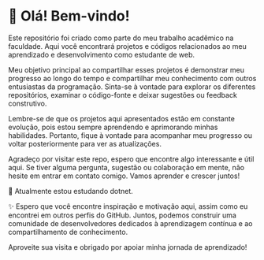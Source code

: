 # 👋 Olá! Bem-vindo!

Este repositório foi criado como parte do meu trabalho acadêmico na faculdade. Aqui você encontrará projetos e códigos relacionados ao meu aprendizado e desenvolvimento como estudante de web.

Meu objetivo principal ao compartilhar esses projetos é demonstrar meu progresso ao longo do tempo e compartilhar meu conhecimento com outros entusiastas da programação. Sinta-se à vontade para explorar os diferentes repositórios, examinar o código-fonte e deixar sugestões ou feedback construtivo.

Lembre-se de que os projetos aqui apresentados estão em constante evolução, pois estou sempre aprendendo e aprimorando minhas habilidades. Portanto, fique à vontade para acompanhar meu progresso ou voltar posteriormente para ver as atualizações.

Agradeço por visitar este repo, espero que encontre algo interessante e útil aqui. Se tiver alguma pergunta, sugestão ou colaboração em mente, não hesite em entrar em contato comigo. Vamos aprender e crescer juntos!

🌱 Atualmente estou estudando dotnet.

✨ Espero que você encontre inspiração e motivação aqui, assim como eu encontrei em outros perfis do GitHub. Juntos, podemos construir uma comunidade de desenvolvedores dedicados à aprendizagem contínua e ao compartilhamento de conhecimento.

Aproveite sua visita e obrigado por apoiar minha jornada de aprendizado!
